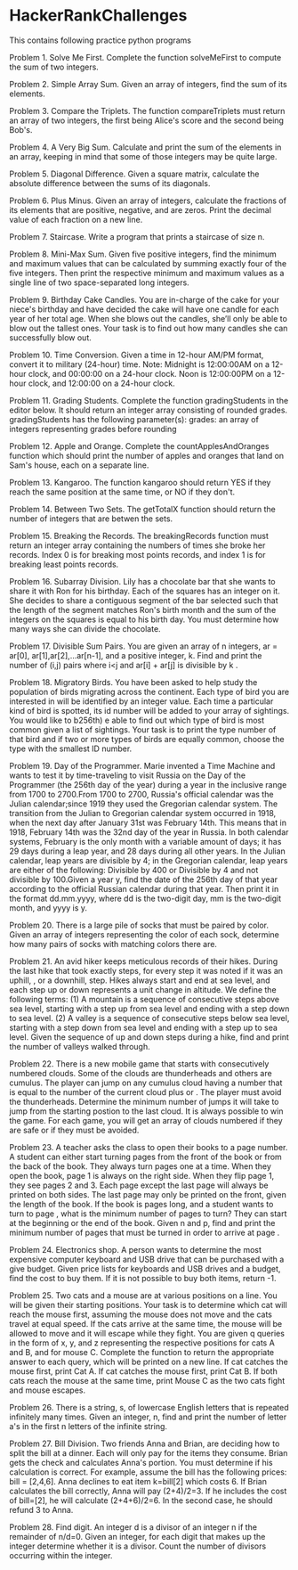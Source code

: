 # HackerRankChallenges
This contains following practice python programs

Problem 1. Solve Me First. Complete the function solveMeFirst to compute the sum of two integers.

Problem 2. Simple Array Sum. Given an array of integers, find the sum of its elements.

Problem 3. Compare the Triplets. The function compareTriplets must return an array of two integers, the first being Alice's score and the second being Bob's.

Problem 4. A Very Big Sum. Calculate and print the sum of the elements in an array, keeping in mind that some of those integers may be quite large.

Problem 5. Diagonal Difference. Given a square matrix, calculate the absolute difference between the sums of its diagonals.

Problem 6. Plus Minus. Given an array of integers, calculate the fractions of its elements that are positive, negative, and are zeros. Print the decimal value of each fraction on a new line.

Problem 7. Staircase. Write a program that prints a staircase of size n.

Problem 8. Mini-Max Sum. Given five positive integers, find the minimum and maximum values that can be calculated by summing exactly four of the five integers. Then print the respective minimum and maximum values as a single line of two space-separated long integers.

Problem 9. Birthday Cake Candles. You are in-charge of the cake for your niece's birthday and have decided the cake will have one candle for each year of her total age. When she blows out the candles, she’ll only be able to blow out the tallest ones. Your task is to find out how many candles she can successfully blow out.

Problem 10. Time Conversion. Given a time in 12-hour AM/PM format, convert it to military (24-hour) time. Note: Midnight is 12:00:00AM on a 12-hour clock, and 00:00:00 on a 24-hour clock. Noon is 12:00:00PM on a 12-hour clock, and 12:00:00 on a 24-hour clock.

Problem 11. Grading Students. Complete the function gradingStudents in the editor below. It should return an integer array consisting of rounded grades. gradingStudents has the following parameter(s): grades: an array of integers representing grades before rounding

Problem 12. Apple and Orange. Complete the countApplesAndOranges function which should print the number of apples and oranges that land on Sam's house, each on a separate line.

Problem 13. Kangaroo. The function kangaroo should return YES if they reach the same position at the same time, or NO if they don't.

Problem 14. Between Two Sets. The getTotalX function should return the number of integers that are betwen the sets.

Problem 15. Breaking the Records. The breakingRecords function must return an integer array containing the numbers of times she broke her records. Index 0 is for breaking most points records, and index 1 is for breaking least points records.

Problem 16. Subarray Division. Lily has a chocolate bar that she wants to share it with Ron for his birthday. Each of the squares has an integer on it. She decides to share a contiguous segment of the bar selected such that the length of the segment matches Ron's birth month and the sum of the integers on the squares is equal to his birth day. You must determine how many ways she can divide the chocolate.

Problem 17. Divisible Sum Pairs. You are given an array of n integers, ar = ar[0], ar[1],ar[2],...ar[n-1], and a positive integer, k. Find and print the number of (i,j) pairs where i<j and ar[i] + ar[j] is divisible by k .

Problem 18. Migratory Birds. You have been asked to help study the population of birds migrating across the continent. Each type of bird you are interested in will be identified by an integer value. Each time a particular kind of bird is spotted, its id number will be added to your array of sightings. You would like to b256th) e able to find out which type of bird is most common given a list of sightings. Your task is to print the type number of that bird and if two or more types of birds are equally common, choose the type with the smallest ID number.

Problem 19. Day of the Programmer. Marie invented a Time Machine and wants to test it by time-traveling to visit Russia on the Day of the Programmer (the 256th day of the year) during a year in the inclusive range from 1700 to 2700.From 1700 to 2700, Russia's official calendar was the Julian calendar;since 1919 they used the Gregorian calendar system. The transition from the Julian to Gregorian calendar system occurred in 1918, when the next day after January 31st was February 14th. This means that in 1918, February 14th  was the 32nd day of the year in Russia. In both calendar systems, February is the only month with a variable amount of days; it has 29 days during a leap year, and 28 days during all other years. In the Julian calendar, leap years are divisible by 4; in the Gregorian calendar, leap years are either of the following: Divisible by 400 or Divisible by 4 and not divisible by 100.Given a year y,  find the date of the 256th day of that year according to the official Russian calendar during that year. Then print it in the format dd.mm.yyyy, where dd is the two-digit day, mm is the two-digit month, and yyyy is y.

Problem 20. There is a large pile of socks that must be paired by color. Given an array of integers representing the color of each sock, determine how many pairs of socks with matching colors there are.

Problem 21. An avid hiker keeps meticulous records of their hikes. During the last hike that took exactly  steps, for every step it was noted if it was an uphill, , or a downhill,  step. Hikes always start and end at sea level, and each step up or down represents a  unit change in altitude. We define the following terms: (1) A mountain is a sequence of consecutive steps above sea level, starting with a step up from sea level and ending with a step down to sea level.
(2) A valley is a sequence of consecutive steps below sea level, starting with a step down from sea level and ending with a step up to sea level. Given the sequence of up and down steps during a hike, find and print the number of valleys walked through.

Problem 22. There is a new mobile game that starts with consecutively numbered clouds. Some of the clouds are thunderheads and others are cumulus. The player can jump on any cumulus cloud having a number that is equal to the number of the current cloud plus  or . The player must avoid the thunderheads. Determine the minimum number of jumps it will take to jump from the starting postion to the last cloud. It is always possible to win the game. For each game, you will get an array of clouds numbered  if they are safe or  if they must be avoided.

Problem 23. A teacher asks the class to open their books to a page number. A student can either start turning pages from the front of the book or from the back of the book. They always turn pages one at a time. When they open the book, page 1 is always on the right side. When they flip page 1, they see pages 2 and 3. Each page except the last page will always be printed on both sides. The last page may only be printed on the front, given the length of the book. If the book is  pages long, and a student wants to turn to page , what is the minimum number of pages to turn? They can start at the beginning or the end of the book. Given n and p, find and print the minimum number of pages that must be turned in order to arrive at page .

Problem 24. Electronics shop. A person wants to determine the most expensive computer keyboard and USB drive that can be purchased with a give budget. Given price lists for keyboards and USB drives and a budget, find the cost to buy them. If it is not possible to buy both items, return -1.

Problem 25. Two cats and a mouse are at various positions on a line. You will be given their starting positions. Your task is to determine which cat will reach the mouse first, assuming the mouse does not move and the cats travel at equal speed. If the cats arrive at the same time, the mouse will be allowed to move and it will escape while they fight. You are given q queries in the form of x, y, and z representing the respective positions for cats A and B, and for mouse C. Complete the function  to return the appropriate answer to each query, which will be printed on a new line.
If cat  catches the mouse first, print Cat A.
If cat  catches the mouse first, print Cat B.
If both cats reach the mouse at the same time, print Mouse C as the two cats fight and mouse escapes.

Problem 26. There is a string, s, of lowercase English letters that is repeated infinitely many times. Given an integer, n, find and print the number of letter a's in the first n letters of the infinite string.

Problem 27. Bill Division. Two friends Anna and Brian, are deciding how to split the bill at a dinner. Each will only pay for the items they consume. Brian gets the check and calculates Anna's portion. You must determine if his calculation is correct. For example, assume the bill has the following prices: bill = [2,4,6]. Anna declines to eat item k=bill[2] which costs 6. If Brian calculates the bill correctly, Anna will pay (2+4)/2=3. If he includes the cost of bill=[2], he will calculate (2+4+6)/2=6. In the second case, he should refund 3 to Anna.

Problem 28. Find digit. An integer d is a divisor of an integer n if the remainder of n/d=0. Given an integer, for each digit that makes up the integer determine whether it is a divisor. Count the number of divisors occurring within the integer.

